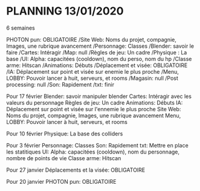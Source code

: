 # PLANNING 13/01/2020
6 semaines  

PHOTON pun: OBLIGATOIRE
/Site Web: Noms du projet, compagnie, Images, une rubrique avancement
/Personnage: Classes
/Blender: savoir le faire
/Cartes: Intéragir 
/Map: null
/Règles de jeu: Un cadre
/Physique : La base
/UI: Alpha: capacitées (cooldown), nom du perso, nom du hp
/Classe arme: Hitscan
/Animations: Débuts
/Déplacement et visée: OBLIGATOIRE
/IA: Déplacement sur point et visée sur enemie le plus proche
/Menu, LOBBY: Pouvoir lancer à huit, serveurs, et rooms
/Magasin: null
/Post processing: null
/Son: Rapidement
/txt: finir


Pour 17 février
Blender: savoir manipuler blender
Cartes: Intéragir avec les valeurs du personnage
Règles de jeu: Un cadre
Animations: Débuts
IA: Déplacement sur point et visée sur l'ennemie le plus proche
Site Web: Noms du projet, compagnie, Images, une rubrique avancement
Menu, LOBBY: Pouvoir lancer à huit, serveurs, et rooms

Pour 10 février
Physique: La base des colliders

Pour 3 février
Personnage: Classes
Son: Rapidement
txt: Mettre en place les statitiques
UI: Alpha: capacitées (cooldown), nom du personnage, nombre de points de vie
Classe arme: Hitscan

Pour 27 janvier
Déplacements et la visée: OBLIGATOIRE

Pour 20 janvier
PHOTON pun: OBLIGATOIRE